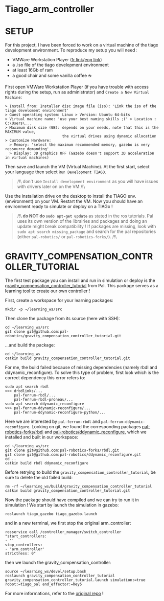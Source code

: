 # Tiago_arm_controller

# SETUP
For this project, I have been forced to work on a virtual machine of the tiago development environment.
To reproduce my setup you will need :
- VMWare Workstation Player ([fr link](https://www.vmware.com/fr/products/workstation-player/workstation-player-evaluation.html)/[eng link](https://www.vmware.com/products/workstation-player/workstation-player-evaluation.html))
- a .iso file of the tiago development environment
- at least 16Gb of ram
- a good chair and some vanilla coffee ☕

First open VMWare Workstation Player (if you have trouble with access rights during the setup, run as administrator) and `Create a New Virtual Machine`:
```
> Install from: Installer disc image file (iso): 'Link the iso of the tiago develoment environment'
> Guest operating system: Linux > Version: Ubuntu 64-bits
> Virtual machine name: 'use your best naming skills ;)' > Location : C:\Users\...
> Maximum disk size (GB): depends on your needs, note that this is the MAXIMUM value, 
                          the virtual drives using dynamic allocation
> Customize Hardware:
  > Memory: 'select the maximum recommended memory, gazebo is very ressource demanding' 
  > Display: 3D graphics OFF (Gazebo doesn't support 3D acceleration in virtual machines)
```
Then save and launch the VM (Virtual Machine).
At the first start, select your language then select `Run Development TIAGO`.

> /!\ don't use `Install development environment` as you will have issues with drivers later on on the VM /!\

Use the installation drive on the desktop to install the TIAGO env.(environment) on your VM.
Restart the VM.
Now you should have an environment ready to simulate or deploy on a TIAGo !

> /!\ **do NOT do `sudo apt-get update`** as stated in the ros tutorials. Pal uses its own version of the librairies and packages and doing an update might break compatibility ! If packages are missing, look with `sudo apt search missing_package` and search for the pal repositories (either `pal-robotics/` or `pal-robotics-forks/`). /!\

# GRAVITY_COMPENSATION_CONTROLLER_TUTORIAL

The first test package you can install and run in simulation or deploy is the [gravity_compensation_controller_tutorial](https://github.com/pal-robotics/gravity_compensation_controller_tutorial) from Pal. This package serves as a learning tool to create our own controller !
 
First, create a workspace for your learning packages:
```
mkdir -p ~/learning_ws/src
```
Then clone the package from its source (here with SSH):
```
cd ~/learning_ws/src
git clone git@github.com:pal-robotics/gravity_compensation_controller_tutorial.git
```
...and build the package:
```
cd ~/learning_ws
catkin build gravity_compensation_controller_tutorial.git
```
For me, the build failed because of missing dependencies (namely rbdl and ddynamic_reconfigure).
To solve this type of problem, first look which is the correct dependency this error refers to:
```
sudo apt search rbdl
>>> drbdlinks/...
    pal-ferrum-rbdl/...
    pal-ferrum-rbdl-proneau/...
sudo apt search ddynamic_reconfigure
>>> pal-ferrum-ddynamic-reconfigure/...
    pal-ferrum-ddynamic-reconfigure-python/...
```
Here we are interested by `pal-ferrum-rbdl` and `pal-ferrum-ddynamic-reconfigure`.
Looking on git, we found the corresponding packages [pal-robotics-forks/rbdl](https://github.com/pal-robotics-forks/rbdl) and [pal-robotics/ddynamic_reconfigure](https://github.com/pal-robotics/ddynamic_reconfigure), which we installed and built in our workspace:
```
cd ~/learning_ws/src
git clone git@github.com:pal-robotics-forks/rbdl.git
git clone git@github.com:pal-robotics/ddynamic_reconfigure.git
cd ..
catkin build rbdl ddynamic_reconfigure
```
Before retrying to build the `gravity_compensation_controller_tutorial`, be sure to delete the old failed build:
```
rm -rf ~/learning_ws/build/gravity_compensation_controller_tutorial
catkin build gravity_compensation_controller_tutorial.git
```
Now the package should have compiled and we can try to run it in simulation !
We start by launch the simulation in gazebo:
```
roslaunch tiago_gazebo tiago_gazebo.launch
```
and in a new terminal, we first stop the original arm_controller:
```
rosservice call /controller_manager/switch_controller "start_controllers:
- ''
stop_controllers:
- 'arm_controller'
strictness: 0" 
```
then we launch the gravity_compensation_controller:
```
source ~/learning_ws/devel/setup.bash
roslaunch gravity_compensation_controller_tutorial gravity_compensation_controller_tutorial.launch simulation:=true robot:=tiago_pal end_effector:=hey5
```
For more informations, refer to the [original repo](https://github.com/pal-robotics/gravity_compensation_controller_tutorial) !
